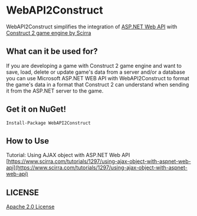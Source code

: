 WebAPI2Construct
================

WebAPI2Construct simplifies the integration of [ASP.NET Web API](http://www.asp.net/web-api) with [Construct 2 game engine by Scirra](https://www.scirra.com/construct2)

## What can it be used for?
If you are developing a game with Construct 2 game engine and want to save, load, delete or update game's data from a server and/or a database you can use Microsoft ASP.NET WEB API with WebAPI2Construct to format the game's data in a format that Construct 2 can understand when sending it from the ASP.NET server to the game.

## Get it on NuGet!
    
    Install-Package WebAPI2Construct
    
## How to Use
Tutorial: Using AJAX object with ASP.NET Web API
[https://www.scirra.com/tutorials/1297/using-ajax-object-with-aspnet-web-api](https://www.scirra.com/tutorials/1297/using-ajax-object-with-aspnet-web-api)

## LICENSE
[Apache 2.0 License](https://github.com/dannevesdantas/WebAPI2Construct/blob/master/LICENSE)
